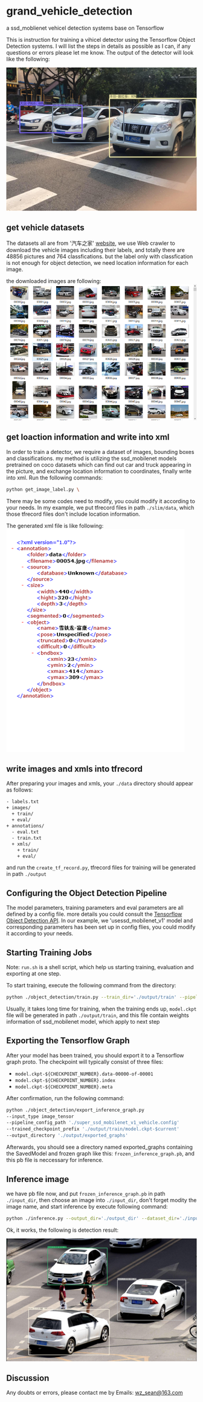 # grand_vehicle_detection
a ssd_moblienet vehicel detection systems base on Tensorflow

This is instruction for training a vihicel detector using the Tensorflow Object Detection systems. I will list the steps in details as possible as I can, if any questions or errors please let me know. The output of the detector will look like the following:

![](readimg/img1.png)

## get vehicle datasets
The datasets all are from '汽车之家' [website](https://www.autohome.com.cn), we use Web crawler to download the vehicle images including  their labels, and totally there are 48856 pictures and 764 classfications. but the label only with classfication is not enough for object detection, we need location information for each image.

the downloaded images are following:
![](readimg/img2.jpg)

## get loaction information and write into xml
In order to train a detector, we require a dataset of images, bounding boxes and classifications. my method is utilizing the ssd_mobilenet models pretrained on coco datasets which can find out car and truck appearing in the picture, and exchange location information to coordinates, finally write into xml. Run the following commands:

``` bash
python get_image_label.py \
```

There may be some codes need to modify, you could modify it according to your needs. In my example, we put tfrecord files in path `./slim/data`, which those tfrecord files don't include location information. 

The generated xml file is like following: 
![](readimg/xml.jpg)

## write images and xmls into tfrecord
After preparing your images and xmls, your `./data` directory should appear as follows:

```lang-none
- labels.txt
+ images/
  + train/
  + eval/
+ annotations/
  - eval.txt
  - train.txt
  + xmls/
    + train/
    + eval/
```

and run the `create_tf_record.py`,  tfrecord files for training will be generated in path `./output`

## Configuring the Object Detection Pipeline
The model parameters, training parameters and eval parameters are all defined by a config file. more details you could consult the [Tensorflow Object Detection API](https://github.com/tensorflow/models/edit/master/research/object_detection). In our example, we 'usessd_mobilenet_v1' model and corresponding parameters has been set up in config flies, you could modify it according to your needs.

## Starting Training Jobs
Note: `run.sh` is a shell script, which help us starting training, evaluation and exporting at one step. 

To start training, execute the following command from the directory:

``` bash
python ./object_detection/train.py --train_dir='./output/train' --pipeline_config_path='./super_ssd_mobilenet_v1_vehicle.config'
```

Usually, it takes long time for training, when the training ends up, `model.ckpt` file will be generated in path `./output/train`, and this file contain weights information of ssd_mobilenet model, which apply to next step

## Exporting the Tensorflow Graph
After your model has been trained, you should export it to a Tensorflow graph proto. The checkpoint will typically consist of three files:

* `model.ckpt-${CHECKPOINT_NUMBER}.data-00000-of-00001`
* `model.ckpt-${CHECKPOINT_NUMBER}.index`
* `model.ckpt-${CHECKPOINT_NUMBER}.meta`

After confirmation, run the following command:

``` bash
python ./object_detection/export_inference_graph.py 
--input_type image_tensor 
--pipeline_config_path './super_ssd_mobilenet_v1_vehicle.config'
--trained_checkpoint_prefix './output/train/model.ckpt-$current'
--output_directory './output/exported_graphs'
```

Afterwards, you should see a directory named exported_graphs containing the SavedModel and frozen graph like this: `frozen_inference_graph.pb`, and this pb file is neccessary for inference.

## Inference image
we have pb file now, and put `frozen_inference_graph.pb` in path `./input_dir`, then choose an image into `./input_dir`, don't forget modity the image name, and start inference by execute following command:

``` bash
python ./inference.py --output_dir='./output_dir' --dataset_dir='./input_dir'
```

Ok, it works, the following is detection result:

![](readimg/img3.png)

## Discussion
Any doubts or errors, please contact me by Emails: wz_sean@163.com

